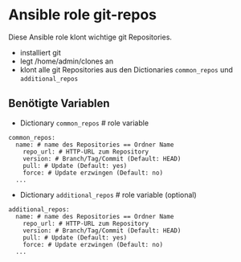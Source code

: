 # Ansible role git-repos

Diese Ansible role klont wichtige git Repositories.

- installiert git
- legt /home/admin/clones an
- klont alle git Repositories aus den Dictionaries `common_repos` und `additional_repos`

## Benötigte Variablen

- Dictionary `common_repos` # role variable
```
common_repos:
  name: # name des Repositories == Ordner Name
    repo_url: # HTTP-URL zum Repository
    version: # Branch/Tag/Commit (Default: HEAD)
    pull: # Update (Default: yes)
    force: # Update erzwingen (Default: no)
  ...
```
- Dictionary `additional_repos` # role variable (optional)
```
additional_repos:
  name: # name des Repositories == Ordner Name
    repo_url: # HTTP-URL zum Repository
    version: # Branch/Tag/Commit (Default: HEAD)
    pull: # Update (Default: yes)
    force: # Update erzwingen (Default: no)
  ...
```
